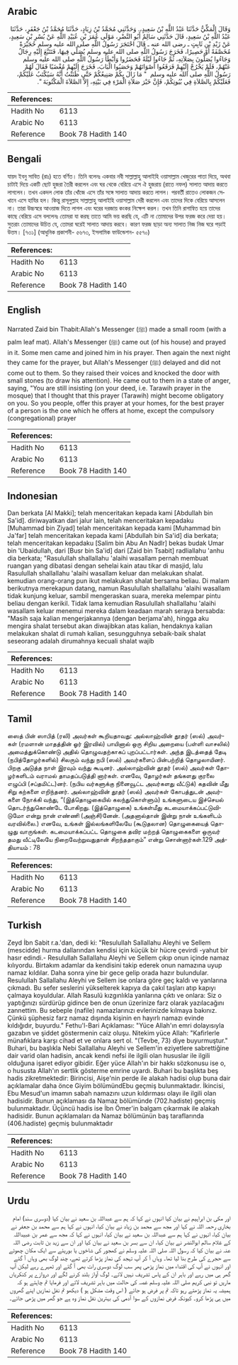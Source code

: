 ## Arabic


<div dir="rtl" lang="ar" style={{fontSize:'larger',backgroundColor:'#f8f9fa',padding:20}}>
وَقَالَ الْمَكِّيُّ حَدَّثَنَا عَبْدُ اللَّهِ بْنُ سَعِيدٍ،‏.‏ وَحَدَّثَنِي مُحَمَّدُ بْنُ زِيَادٍ، حَدَّثَنَا مُحَمَّدُ بْنُ جَعْفَرٍ، حَدَّثَنَا عَبْدُ اللَّهِ بْنُ سَعِيدٍ، قَالَ حَدَّثَنِي سَالِمٌ أَبُو النَّضْرِ، مَوْلَى عُمَرَ بْنِ عُبَيْدِ اللَّهِ عَنْ بُسْرِ بْنِ سَعِيدٍ، عَنْ زَيْدِ بْنِ ثَابِتٍ ـ رضى الله عنه ـ قَالَ احْتَجَرَ رَسُولُ اللَّهِ صلى الله عليه وسلم حُجَيْرَةً مُخَصَّفَةً أَوْ حَصِيرًا، فَخَرَجَ رَسُولُ اللَّهِ صلى الله عليه وسلم يُصَلِّي فِيهَا، فَتَتَبَّعَ إِلَيْهِ رِجَالٌ وَجَاءُوا يُصَلُّونَ بِصَلاَتِهِ، ثُمَّ جَاءُوا لَيْلَةً فَحَضَرُوا وَأَبْطَأَ رَسُولُ اللَّهِ صلى الله عليه وسلم عَنْهُمْ، فَلَمْ يَخْرُجْ إِلَيْهِمْ فَرَفَعُوا أَصْوَاتَهُمْ وَحَصَبُوا الْبَابَ، فَخَرَجَ إِلَيْهِمْ مُغْضَبًا فَقَالَ لَهُمْ رَسُولُ اللَّهِ صلى الله عليه وسلم ‏ "‏ مَا زَالَ بِكُمْ صَنِيعُكُمْ حَتَّى ظَنَنْتُ أَنَّهُ سَيُكْتَبُ عَلَيْكُمْ، فَعَلَيْكُمْ بِالصَّلاَةِ فِي بُيُوتِكُمْ، فَإِنَّ خَيْرَ صَلاَةِ الْمَرْءِ فِي بَيْتِهِ، إِلاَّ الصَّلاَةَ الْمَكْتُوبَةَ ‏"‏‏.‏
</div>
<div style={{backgroundColor:'#f8f9fa',padding:20, marginBottom: 10}}><table> <thead> <tr> <th>References:</th> <th></th> </tr> </thead> <tbody><tr><td>Hadith No</td><td>6113</td></tr><tr><td>Arabic No</td><td>6113</td></tr><tr><td>Reference</td><td>Book 78 Hadith 140</td></tr></tbody></table></div>

## Bengali


<div dir="ltr" lang="bn" style={{fontSize:'larger',backgroundColor:'#f8f9fa',padding:20}}>
যায়দ ইবনু সাবিত (রাঃ) হতে বর্ণিত। তিনি বলেনঃ একবার নবী সাল্লাল্লাহু আলাইহি ওয়াসাল্লাম খেজুরের পাতা দিয়ে, অথবা চাটাই দিয়ে একটি ছোট হুজরা তৈরী করলেন এবং ঘর থেকে বেরিয়ে এসে ঐ হুজরায় (রাতে নফল) সালাত আদায় করতে লাগলেন। তখন একদল লোক তাঁর খোঁজে এসে তাঁর সঙ্গে সালাত আদায় করতে লাগল। পরবর্তী রাতেও লোকজন সেখানে এসে হাযির হল। কিন্তু রাসূলুল্লাহ সাল্লাল্লাহু আলাইহি ওয়াসাল্লাম দেরী করলেন এবং তাদের দিকে বেরিয়ে আসলেন না। তারা উচ্চস্বরে আওয়াজ দিতে লাগল এবং ঘরের দরজায় কংকর নিক্ষেপ করল। তখন তিনি রাগান্বিত হয়ে তাদের কাছে বেরিয়ে এসে বললেনঃ তোমরা যা করছ তাতে আমি ভয় করছি যে, এটি না তোমাদের উপর ফরজ করে দেয়া হয়। সুতরাং তোমাদের উচিত যে, তোমরা ঘরেই সালাত আদায় করবে। কারণ ফরজ ছাড়া অন্য সালাত নিজ নিজ ঘরে পড়াই উত্তম। [৭৩১] (আধুনিক প্রকাশনী- ৫৬৭৩, ইসলামিক ফাউন্ডেশন- ৫৫৭০)
</div>
<div style={{backgroundColor:'#f8f9fa',padding:20, marginBottom: 10}}><table> <thead> <tr> <th>References:</th> <th></th> </tr> </thead> <tbody><tr><td>Hadith No</td><td>6113</td></tr><tr><td>Arabic No</td><td>6113</td></tr><tr><td>Reference</td><td>Book 78 Hadith 140</td></tr></tbody></table></div>

## English


<div dir="ltr" lang="en" style={{fontSize:'larger',backgroundColor:'#f8f9fa',padding:20}}>
Narrated Zaid bin Thabit:Allah's Messenger (ﷺ) made a small room (with a palm leaf mat). Allah's Messenger (ﷺ) came out (of his house) and prayed in it. Some men came and joined him in his prayer. Then again the next night they came for the prayer, but Allah's Messenger (ﷺ) delayed and did not come out to them. So they raised their voices and knocked the door with small stones (to draw his attention). He came out to them in a state of anger, saying, "You are still insisting (on your deed, i.e. Tarawih prayer in the mosque) that I thought that this prayer (Tarawih) might become obligatory on you. So you people, offer this prayer at your homes, for the best prayer of a person is the one which he offers at home, except the compulsory (congregational) prayer
</div>
<div style={{backgroundColor:'#f8f9fa',padding:20, marginBottom: 10}}><table> <thead> <tr> <th>References:</th> <th></th> </tr> </thead> <tbody><tr><td>Hadith No</td><td>6113</td></tr><tr><td>Arabic No</td><td>6113</td></tr><tr><td>Reference</td><td>Book 78 Hadith 140</td></tr></tbody></table></div>

## Indonesian


<div dir="ltr" lang="id" style={{fontSize:'larger',backgroundColor:'#f8f9fa',padding:20}}>
Dan berkata [Al Makki]; telah menceritakan kepada kami [Abdullah bin Sa'id]. diriwayatkan dari jalur lain, telah menceritakan kepadaku [Muhammad bin Ziyad] telah menceritakan kepada kami [Muhammad bin Ja'far] telah menceritakan kepada kami [Abdullah bin Sa'id] dia berkata; telah menceritakan kepadaku [Salim bin Abu An Nadlr] bekas budak Umar bin 'Ubaidullah, dari [Busr bin Sa'id] dari [Zaid bin Tsabit] radliallahu 'anhu dia berkata; "Rasulullah shallallahu 'alaihi wasallam pernah membuat ruangan yang dibatasi dengan sehelai kain atau tikar di masjid, lalu Rasulullah shallallahu 'alaihi wasallam keluar dan melakukan shalat. kemudian orang-orang pun ikut melakukan shalat bersama beliau. Di malam berikutnya merekapun datang, namun Rasulullah shallallahu 'alaihi wasallam tidak kunjung keluar, sambil mengeraskan suara, mereka melempar pintu beliau dengan kerikil. Tidak lama kemudian Rasulullah shallallahu 'alaihi wasallam keluar menemui mereka dalam keadaan marah seraya bersabda: "Masih saja kalian mengerjakannya (dengan berjama'ah), hingga aku mengira shalat tersebut akan diwajibkan atas kalian, hendaknya kalian melakukan shalat di rumah kalian, sesungguhnya sebaik-baik shalat seseorang adalah dirumahnya kecuali shalat wajib
</div>
<div style={{backgroundColor:'#f8f9fa',padding:20, marginBottom: 10}}><table> <thead> <tr> <th>References:</th> <th></th> </tr> </thead> <tbody><tr><td>Hadith No</td><td>6113</td></tr><tr><td>Arabic No</td><td>6113</td></tr><tr><td>Reference</td><td>Book 78 Hadith 140</td></tr></tbody></table></div>

## Tamil


<div dir="ltr" lang="ta" style={{fontSize:'larger',backgroundColor:'#f8f9fa',padding:20}}>
ஸைத் பின் ஸாபித் (ரலி) அவர்கள் கூறியதாவது: அல்லாஹ்வின் தூதர் (ஸல்) அவர்கள் (ரமளான் மாதத்தின் ஓர் இரவில்) பாயினால் ஒரு சிறிய அறையை (பள்ளி வாசலில்) அமைத்துக்கொண்டு அதில் தொழுவதற்காகப் புறப்பட்டார்கள். அந்த இடத்தைத் தேடி (நபித்தோழர்களில்) சிலரும் வந்து நபி (ஸல்) அவர்களைப் பின்பற்றித் தொழலாயினர். பிறகு அடுத்த நாள் இரவும் வந்து கூடினர். அல்லாஹ்வின் தூதர் (ஸல்) அவர்கள் தோழர்களிடம் வராமல் தாமதப்படுத்தி னார்கள். எனவே, தோழர்கள் தங்களது குரலை எழுப்பி (சப்தமிட்ட)னர். (நபிய வர்களுக்கு நினைவூட்ட அவர்களது வீட்டுக்) கதவின் மீது சிறு கற்களை எறிந்தனர். அல்லாஹ்வின் தூதர் (ஸல்) அவர்கள் கோபத்துடன் அவர்களை நோக்கி வந்து, “(இத்தொழுகையில் கலந்துகொள்ளும்) உங்களுடைய இச்செயல் தொடர்ந்துகொண்டே போகிறது. (இத்தொழுகை) உங்கள்மீது கடமையாக்கப்பட்டுவிடுமோ என்று நான் எண்ணி (அஞ்சி)னேன். (அதனால்தான் இன்று நான் உங்களிடம் வரவில்லை.) எனவே, உங்கள் இல்லங்களிலேயே (கூடுதலான) தொழுகையைத் தொழுது வாருங்கள். கடமையாக்கப்பட்ட தொழுகை தவிர மற்றத் தொழுகைகளை ஒருவர் தமது வீட்டிலேயே நிறைவேற்றுவதுதான் சிறந்ததாகும்” என்று சொன்னார்கள்.129 அத்தியாயம் : 78
</div>
<div style={{backgroundColor:'#f8f9fa',padding:20, marginBottom: 10}}><table> <thead> <tr> <th>References:</th> <th></th> </tr> </thead> <tbody><tr><td>Hadith No</td><td>6113</td></tr><tr><td>Arabic No</td><td>6113</td></tr><tr><td>Reference</td><td>Book 78 Hadith 140</td></tr></tbody></table></div>

## Turkish


<div dir="ltr" lang="tr" style={{fontSize:'larger',backgroundColor:'#f8f9fa',padding:20}}>
Zeyd İbn Sabit r.a.'dan, dedi ki: "Resulullah Sallallahu Aleyhi ve Sellem (mescidde) hurma dallarından kendisi için küçük bir hücre çevirdi -yahut bir hasır edindi.- Resulullah Sallallahu Aleyhi ve Sellem çıkıp onun içinde namaz kılıyordu. Birtakım adamlar da kendisini takip ederek onun namazına uyup namaz kıldılar. Daha sonra yine bir gece gelip orada hazır bulundular. Resulullah Sallallahu Aleyhi ve Sellem ise onlara göre geç kaldı ve yanlarına çıkmadı. Bu sefer seslerini yükselterek kapıya da çakıl taşları atıp kapıyı çalmaya koyuldular. Allah Rasulü kızgınlıkla yanlarına çıktı ve onlara: Siz o yaptığınızı sürdürüp gidince ben de onun üzerinize farz olarak yazılacağını zannettim. Bu sebeple (nafile) namazlarınızı evlerinizde kılmaya bakınız. Çünkü şüphesiz farz namaz dışında kişinin en hayırlı namazı evinde kıldığıdır, buyurdu." Fethu'l-Bari Açıklaması: "Yüce Allah'ın emri dolayısıyla gazabın ve şiddet göstermenin caiz oluşu. Nitekim yüce Allah: "Kafirlerle münafıklara karşı cihad et ve onlara sert ol. "(Tevbe, 73) diye buyurmuştur." Buhari, bu başlıkla Nebi Sallallahu Aleyhi ve Sellem'in eziyetlere sabrettiğine dair varid olan hadisin, ancak kendi nefsi ile ilgili olan hususlar ile ilgili olduğuna işaret ediyor gibidir. Eğer yüce Allah'ın bir hakkı sözkonusu ise o, o hususta Allah'ın sertlik gösterme emrine uyardı. Buhari bu başlıkta beş hadis zikretmektedir: Birincisi, Aişe'nin perde ile alakah hadisi olup buna dair açıklamalar daha önce Giyim bölümündEbu geçmiş bulunmaktadır. İkincisi, Ebu Mesud'un imamın sabah namazını uzun kıldırması olayı ile ilgili olan hadisidir. Bunun açıklaması da Namaz bölümünde (702.hadiste) geçmiş bulunmaktadır. Üçüncü hadis ise İbn Ömer'in balgam çıkarmak ile alakah hadisidir. Bunun açıklamaları da Namaz bölümünün baş taraflarında (406.hadiste) geçmiş bulunmaktadır
</div>
<div style={{backgroundColor:'#f8f9fa',padding:20, marginBottom: 10}}><table> <thead> <tr> <th>References:</th> <th></th> </tr> </thead> <tbody><tr><td>Hadith No</td><td>6113</td></tr><tr><td>Arabic No</td><td>6113</td></tr><tr><td>Reference</td><td>Book 78 Hadith 140</td></tr></tbody></table></div>

## Urdu


<div dir="rtl" lang="ur" style={{fontSize:'larger',backgroundColor:'#f8f9fa',padding:20}}>
اور مکی بن ابراہیم نے بیان کیا انہوں نے کہا کہ ہم سے عبداللہ بن سعید نے بیان کیا (دوسری سند) امام بخاری رحمہ اللہ نے کہا اور مجھ سے محمد بن زیاد نے بیان کیا، انہوں نے کہا ہم سے محمد بن جعفر نے بیان کیا، انہوں نے کہا ہم سے عبداللہ بن سعید نے بیان کیا، انہوں نے کہا کہ مجھ سے عمر بن عبیداللہ کے غلام سالم ابوالنضر نے بیان کیا، ان سے بسر بن سعید نے بیان کیا اور ان سے زید بن ثابت رضی اللہ عنہ نے بیان کیا کہ رسول اللہ صلی اللہ علیہ وسلم نے کھجور کی شاخوں یا بوریئے سے ایک مکان چھوٹے سے حجرے کی طرح بنا لیا تھا۔ وہاں آ کر آپ تہجد کی نماز پڑھا کرتے تھے، چند لوگ بھی وہاں آ گئے اور انہوں نے آپ کی اقتداء میں نماز پڑھی پھر سب لوگ دوسری رات بھی آ گئے اور ٹھہرے رہے لیکن آپ گھر ہی میں رہے اور باہر ان کے پاس تشریف نہیں لائے۔ لوگ آواز بلند کرنے لگے اور دروازے پر کنکریاں ماریں تو نبی کریم صلی اللہ علیہ وسلم غصہ کی حالت میں باہر تشریف لائے اور فرمایا تم چاہتے ہو کہ ہمیشہ یہ نماز پڑھتے رہو تاکہ تم پر فرض ہو جائے ( اس وقت مشکل ہو ) دیکھو تم نفل نمازیں اپنے گھروں میں ہی پڑھا کرو۔ کیونکہ فرض نمازوں کے سوا آدمی کی بہترین نفل نماز وہ ہے جو گھر میں پڑھی جائے۔
</div>
<div style={{backgroundColor:'#f8f9fa',padding:20, marginBottom: 10}}><table> <thead> <tr> <th>References:</th> <th></th> </tr> </thead> <tbody><tr><td>Hadith No</td><td>6113</td></tr><tr><td>Arabic No</td><td>6113</td></tr><tr><td>Reference</td><td>Book 78 Hadith 140</td></tr></tbody></table></div>